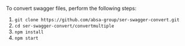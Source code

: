 To convert swagger files, perform the following steps:
1. `git clone https://github.com/absa-group/ser-swagger-convert.git`
1. `cd ser-swagger-convert/convertmultiple`
1. `npm install`
1. `npm start`
